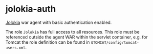 # jolokia-auth

[Jolokia][1] war agent with basic authentication enabled.

The role `Jolokia` has full access to all resources. This role must be
referenced outside the agent WAR within the servlet container, e.g. for Tomcat
the role definition can be found in `$TOMCAT/config/tomcat-users.xml`.

[1]: https://jolokia.org/
